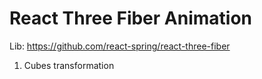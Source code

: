 # React Three Fiber Animation

Lib: https://github.com/react-spring/react-three-fiber

1. Cubes transformation
